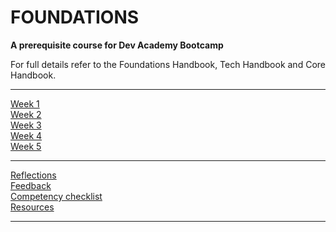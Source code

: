 # FOUNDATIONS

__A prerequisite course for Dev Academy Bootcamp__

For full details refer to the Foundations Handbook, Tech Handbook and Core Handbook.


------------


[Week 1](/week-1/README.md)  
[Week 2](/week-2/README.md)  
[Week 3](/week-3/README.md)  
[Week 4](/week-4)  
[Week 5](/week-5)  


------------


[Reflections](/quick-links/reflections-index.md)  
[Feedback](/quick-links/feedback.md)  
[Competency checklist](/quick-links/competency-checklist.md)  
[Resources](/resources/resources-index.md)  

------------